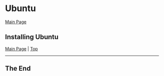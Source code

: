 <a id="top"></a>
# Ubuntu

[Main Page](README.md)

## Installing Ubuntu

[Main Page](README.md) | [Top](#top)

---

## The End
